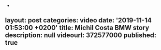 -
layout: post
categories: video
date: '2019-11-14 01:53:00 +0200'
title: Michil Costa BMW story
description: null
videourl: 372577000
published: true
---
